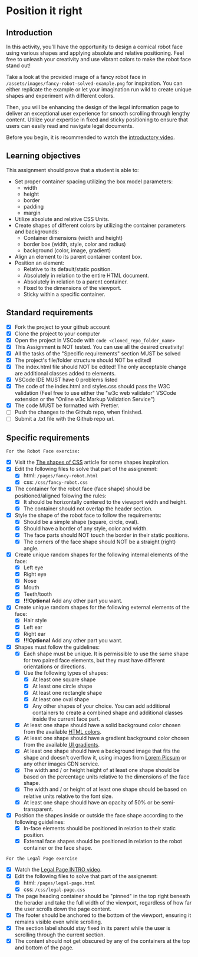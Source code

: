 # Position it right

## Introduction

In this activity, you'll have the opportunity to design a comical robot face using various shapes and applying absolute and relative positioning. Feel free to unleash your creativity and use vibrant colors to make the robot face stand out!

Take a look at the provided image of a fancy robot face in `/assets/images/fancy-robot-solved-example.png` for inspiration. You can either replicate the example or let your imagination run wild to create unique shapes and experiment with different colors.

Then, you will be enhancing the design of the legal information page to deliver an exceptional user experience for smooth scrolling through lengthy content. Utilize your expertise in fixed and sticky positioning to ensure that users can easily read and navigate legal documents.

Before you begin, it is recommended to watch the [introductory video](https://www.loom.com/share/3c655c8a97ce4783a4698d7968c03c33?sid=c05fcac8-f559-4de4-9ccd-6f167be3d6bd).

## Learning objectives

This assignment should prove that a student is able to:

- Set proper container spacing utilizing the box model parameters:
  - width
  - height
  - border
  - padding
  - margin
- Utilize absolute and relative CSS Units.
- Create shapes of different colors by utilizing the container parameters and backgrounds:
  - Container dimensions (width and height)
  - border box (width, style, color and radius)
  - background (color, image, gradient)
- Align an element to its parent container content box.
- Position an element:
  - Relative to its default/static position.
  - Absolutely in relation to the entire HTML document.
  - Absolutely in relation to a parent container.
  - Fixed to the dimensions of the viewport.
  - Sticky within a specific container.

## Standard requirements

- [X] Fork the project to your github account
- [X] Clone the project to your computer
- [X] Open the project in VSCode with `code <cloned_repo_folder_name>`
- [X] This Assignment is NOT tested. You can use all the desired creativity!
- [X] All the tasks of the "Specific requirements" section MUST be solved
- [X] The project's file/folder structure should NOT be edited!
- [X] The index.html file should NOT be edited! The only acceptable change are additional classes added to elements.
- [X] VSCode IDE MUST have 0 problems listed
- [X] The code of the index.html and styles.css should pass the W3C validation (Feel free to use either the "w3c web validator" VSCode extension or the "Online w3c Markup Validation Service")
- [X] The code MUST be formatted with Prettier.
- [ ] Push the changes to the Github repo, when finished.
- [ ] Submit a .txt file with the Github repo url.

## Specific requirements

`For the Robot Face exercise:`

- [X] Visit the [The shapes of CSS](https://css-tricks.com/the-shapes-of-css/) article for some shapes inspiration.
- [X] Edit the following files to solve that part of the assignemnt:
  - [X] html: `/pages/fancy-robot.html`
  - [X] css: `/css/fancy-robot.css`
- [X] The container for the robot face (face shape) should be positioned/aligned folowing the rules:
  - [X] It should be horizontally centered to the viewport width and height.
  - [X] The container should not overlap the header section.
- [X] Style the shape of the robot face to follow the requirements:
  - [X] Should be a simple shape (square, circle, oval).
  - [X] Should have a border of any style, color and width.
  - [X] The face parts should NOT touch the border in their static positions.
  - [X] The corners of the face shape should NOT be a straight (right) angle.
- [X] Create unique random shapes for the following internal elements of the face:
  - [X] Left eye
  - [X] Right eye
  - [X] Nose
  - [X] Mouth
  - [X] Teeth/tooth
  - [X] **!!!Optional** Add any other part you want.
- [X] Create unique random shapes for the following external elements of the face:
  - [X] Hair style
  - [X] Left ear
  - [X] Right ear
  - [X] **!!!Optional** Add any other part you want.
- [X] Shapes must follow the guidelines:
  - [X] Each shape must be unique. It is permissible to use the same shape for two paired face elements, but they must have different orientations or directions.
  - [X] Use the following types of shapes:
    - [X] At least one square shape
    - [X] At least one circle shape
    - [X] At least one rectangle shape
    - [X] At least one oval shape
    - [X] Any other shapes of your choice. You can add additional containers to create a combined shape and additional classes inside the current face part.
  - [X] At least one shape should have a solid background color chosen from the available [HTML colors](https://www.w3schools.com/html/html_colors.asp).
  - [X] At least one shape should have a gradient background color chosen from the available [UI gradients](https://uigradients.com/).
  - [X] At least one shape should have a background image that fits the shape and doesn't overflow it, using images from [Lorem Picsum](https://picsum.photos/) or any other images CDN service.
  - [X] The width and / or height height of at least one shape should be based on the percentage units relative to the dimensions of the face shape.
  - [X] The width and / or height of at least one shape should be based on relative units relative to the font size.
  - [X] At least one shape should have an opacity of 50% or be semi-transparent.
- [X] Position the shapes inside or outside the face shape according to the following guidelines:
  - [X] In-face elements should be positioned in relation to their static position.
  - [X] External face shapes should be positioned in relation to the robot container or the face shape.

`For the Legal Page exercise`

- [X] Watch the [Legal Page INTRO video](https://www.loom.com/share/3c655c8a97ce4783a4698d7968c03c33?sid=b776b29f-cecb-4cc7-8663-7c3f1722f190).
- [X] Edit the following files to solve that part of the assignemnt:
  - [X] html: `/pages/legal-page.html`
  - [X] css: `/css/legal-page.css`
- [X] The page heading container should be "pinned" in the top right beneath the herader and take the full width of the viewport, regardless of how far the user scrolls down the page content.
- [X] The footer should be anchored to the bottom of the viewport, ensuring it remains visible even while scrolling.
- [X] The section label should stay fixed in its parent while the user is scrolling through the current section.
- [X] The content should not get obscured by any of the containers at the top and bottom of the page.
